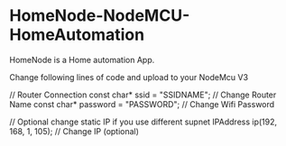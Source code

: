 # HomeNode-NodeMCU-HomeAutomation
HomeNode is a Home automation App. 

Change following lines of code and upload to your NodeMcu V3

// Router Connection
const char* ssid = "SSIDNAME"; // Change Router Name
const char* password = "PASSWORD"; //  Change Wifi Password

// Optional change static IP if you use different supnet
IPAddress ip(192, 168, 1, 105); // Change IP (optional)


